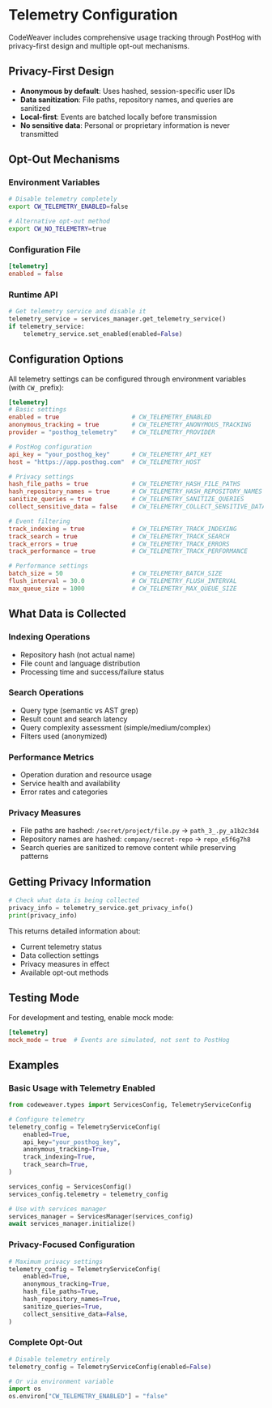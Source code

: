 <!--
SPDX-FileCopyrightText: 2025 Knitli Inc.
SPDX-FileContributor: Adam Poulemanos <adam@knit.li>

SPDX-License-Identifier: MIT OR Apache-2.0
-->

# Telemetry Configuration

CodeWeaver includes comprehensive usage tracking through PostHog with privacy-first design and multiple opt-out mechanisms.

## Privacy-First Design

- **Anonymous by default**: Uses hashed, session-specific user IDs
- **Data sanitization**: File paths, repository names, and queries are sanitized
- **Local-first**: Events are batched locally before transmission
- **No sensitive data**: Personal or proprietary information is never transmitted

## Opt-Out Mechanisms

### Environment Variables
```bash
# Disable telemetry completely
export CW_TELEMETRY_ENABLED=false

# Alternative opt-out method
export CW_NO_TELEMETRY=true
```

### Configuration File
```toml
[telemetry]
enabled = false
```

### Runtime API
```python
# Get telemetry service and disable it
telemetry_service = services_manager.get_telemetry_service()
if telemetry_service:
    telemetry_service.set_enabled(enabled=False)
```

## Configuration Options

All telemetry settings can be configured through environment variables (with `CW_` prefix):

```toml
[telemetry]
# Basic settings
enabled = true                    # CW_TELEMETRY_ENABLED
anonymous_tracking = true         # CW_TELEMETRY_ANONYMOUS_TRACKING
provider = "posthog_telemetry"    # CW_TELEMETRY_PROVIDER

# PostHog configuration
api_key = "your_posthog_key"      # CW_TELEMETRY_API_KEY
host = "https://app.posthog.com"  # CW_TELEMETRY_HOST

# Privacy settings
hash_file_paths = true            # CW_TELEMETRY_HASH_FILE_PATHS
hash_repository_names = true      # CW_TELEMETRY_HASH_REPOSITORY_NAMES
sanitize_queries = true           # CW_TELEMETRY_SANITIZE_QUERIES
collect_sensitive_data = false    # CW_TELEMETRY_COLLECT_SENSITIVE_DATA

# Event filtering
track_indexing = true             # CW_TELEMETRY_TRACK_INDEXING
track_search = true               # CW_TELEMETRY_TRACK_SEARCH
track_errors = true               # CW_TELEMETRY_TRACK_ERRORS
track_performance = true          # CW_TELEMETRY_TRACK_PERFORMANCE

# Performance settings
batch_size = 50                   # CW_TELEMETRY_BATCH_SIZE
flush_interval = 30.0             # CW_TELEMETRY_FLUSH_INTERVAL
max_queue_size = 1000             # CW_TELEMETRY_MAX_QUEUE_SIZE
```

## What Data is Collected

### Indexing Operations
- Repository hash (not actual name)
- File count and language distribution
- Processing time and success/failure status

### Search Operations
- Query type (semantic vs AST grep)
- Result count and search latency
- Query complexity assessment (simple/medium/complex)
- Filters used (anonymized)

### Performance Metrics
- Operation duration and resource usage
- Service health and availability
- Error rates and categories

### Privacy Measures
- File paths are hashed: `/secret/project/file.py` → `path_3_.py_a1b2c3d4`
- Repository names are hashed: `company/secret-repo` → `repo_e5f6g7h8`
- Search queries are sanitized to remove content while preserving patterns

## Getting Privacy Information

```python
# Check what data is being collected
privacy_info = telemetry_service.get_privacy_info()
print(privacy_info)
```

This returns detailed information about:
- Current telemetry status
- Data collection settings
- Privacy measures in effect
- Available opt-out methods

## Testing Mode

For development and testing, enable mock mode:

```toml
[telemetry]
mock_mode = true  # Events are simulated, not sent to PostHog
```

## Examples

### Basic Usage with Telemetry Enabled
```python
from codeweaver.types import ServicesConfig, TelemetryServiceConfig

# Configure telemetry
telemetry_config = TelemetryServiceConfig(
    enabled=True,
    api_key="your_posthog_key",
    anonymous_tracking=True,
    track_indexing=True,
    track_search=True,
)

services_config = ServicesConfig()
services_config.telemetry = telemetry_config

# Use with services manager
services_manager = ServicesManager(services_config)
await services_manager.initialize()
```

### Privacy-Focused Configuration
```python
# Maximum privacy settings
telemetry_config = TelemetryServiceConfig(
    enabled=True,
    anonymous_tracking=True,
    hash_file_paths=True,
    hash_repository_names=True,
    sanitize_queries=True,
    collect_sensitive_data=False,
)
```

### Complete Opt-Out
```python
# Disable telemetry entirely
telemetry_config = TelemetryServiceConfig(enabled=False)

# Or via environment variable
import os
os.environ["CW_TELEMETRY_ENABLED"] = "false"
```

